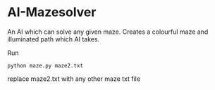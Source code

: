 # AI-Mazesolver
An AI which can solve any given maze. Creates a colourful maze and illuminated path which AI takes.



Run
```
python maze.py maze2.txt
```
replace maze2.txt with any other maze txt file

